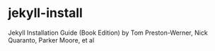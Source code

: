 # jekyll-install
Jekyll Installation Guide (Book Edition) by Tom Preston-Werner, Nick Quaranto, Parker Moore, et al
